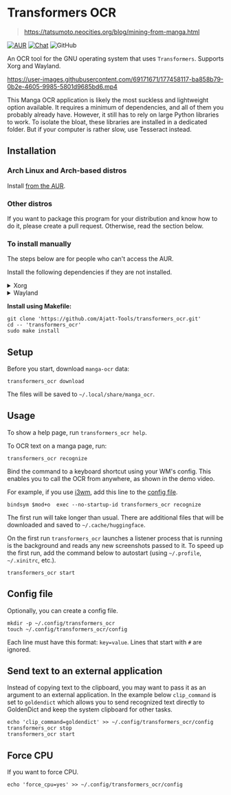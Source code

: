 # Transformers OCR

> https://tatsumoto.neocities.org/blog/mining-from-manga.html

[![AUR](https://img.shields.io/badge/AUR-install-blue)](https://aur.archlinux.org/packages/transformers_ocr)
[![Chat](https://img.shields.io/badge/chat-join-green)](https://tatsumoto-ren.github.io/blog/join-our-community.html)
![GitHub](https://img.shields.io/github/license/Ajatt-Tools/transformers_ocr)

An OCR tool for the GNU operating system that uses `Transformers`.
Supports Xorg and Wayland.

https://user-images.githubusercontent.com/69171671/177458117-ba858b79-0b2e-4605-9985-5801d9685bd6.mp4

This Manga OCR application is likely the most suckless and lightweight option available.
It requires a minimum of dependencies, and all of them you probably already have.
However, it still has to rely on large Python libraries to work.
To isolate the bloat, these libraries are installed in a dedicated folder.
But if your computer is rather slow, use Tesseract instead.

## Installation

### Arch Linux and Arch-based distros

Install [from the AUR](https://aur.archlinux.org/packages/transformers_ocr).

### Other distros

If you want to package this program for your distribution and know how to do it,
please create a pull request.
Otherwise, read the section below.

### To install manually

The steps below are for people who can't access the AUR.

Install the following dependencies if they are not installed.

<details>

<summary>Xorg</summary>

* [pip](https://pypi.org/project/pip/)
* [maim](https://github.com/naelstrof/maim)
* [xclip](https://github.com/astrand/xclip)

</details>

<details>

<summary>Wayland</summary>

* [pip](https://pypi.org/project/pip/)
* [grim](https://git.sr.ht/~emersion/grim)
* [slurp](https://github.com/emersion/slurp)
* [wl-copy](https://github.com/bugaevc/wl-clipboard)

</details>

**Install using Makefile:**

```
git clone 'https://github.com/Ajatt-Tools/transformers_ocr.git'
cd -- 'transformers_ocr'
sudo make install
```

## Setup

Before you start,
download `manga-ocr` data:

```
transformers_ocr download
```

The files will be saved to `~/.local/share/manga_ocr`.

## Usage

To show a help page, run `transformers_ocr help`.

To OCR text on a manga page, run:

```
transformers_ocr recognize
```

Bind the command to a keyboard shortcut using your WM's config.
This enables you to call the OCR from anywhere, as shown in the demo video.

For example, if you use [i3wm](https://i3wm.org/),
add this line to the [config file](https://i3wm.org/docs/userguide.html#configuring).

```
bindsym $mod+o  exec --no-startup-id transformers_ocr recognize
```

The first run will take longer than usual.
There are additional files that will be downloaded and saved to `~/.cache/huggingface`.

On the first run `transformers_ocr` launches a listener process
that is running is the background and reads any new screenshots passed to it.
To speed up the first run, add the command below to autostart (using `~/.profile`, `~/.xinitrc`, etc.).

```
transformers_ocr start
```

## Config file

Optionally, you can create a config file.

```
mkdir -p ~/.config/transformers_ocr
touch ~/.config/transformers_ocr/config
```

Each line must have this format: `key=value`.
Lines that start with `#` are ignored.

## Send text to an external application

Instead of copying text to the clipboard,
you may want to pass it as an argument to an external application.
In the example below `clip_command` is set to `goldendict`
which allows you to send recognized text directly to GoldenDict
and keep the system clipboard for other tasks.

```
echo 'clip_command=goldendict' >> ~/.config/transformers_ocr/config
transformers_ocr stop
transformers_ocr start
```

## Force CPU

If you want to force CPU.

```
echo 'force_cpu=yes' >> ~/.config/transformers_ocr/config
```
